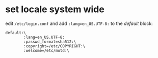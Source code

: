 # set locale system wide

edit `/etc/login.conf` and add `:lang=en_US.UTF-8:` to the *default* block:

```
default:\
        :lang=en_US.UTF-8:
        :passwd_format=sha512:\
        :copyright=/etc/COPYRIGHT:\
        :welcome=/etc/motd:\
```
